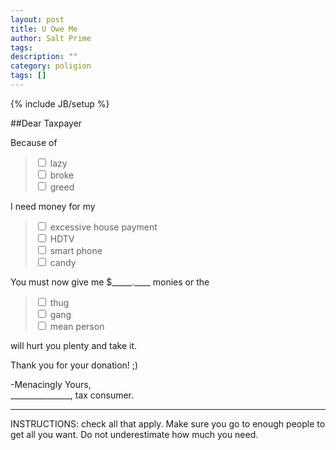 ```yaml
---
layout: post
title: U Owe Me
author: Salt Prime
tags:
description: ""
category: poligion
tags: []
---
```

{% include JB/setup %}


##Dear Taxpayer

Because of

>  <input type="checkbox"> lazy  <br>
>  <input type="checkbox"> broke <br>
>  <input type="checkbox"> greed <br>

I need money for my

>  <input type="checkbox"> excessive house payment <br>
>  <input type="checkbox"> HDTV <br>
>  <input type="checkbox"> smart phone <br>
>  <input type="checkbox"> candy <br>

You must now give me $\_\_\_\_\_\.\_\_\_\_ monies or the

>  <input type="checkbox"> thug <br>
>  <input type="checkbox"> gang <br>
>  <input type="checkbox"> mean person <br>

will hurt you plenty and take it.

Thank you for your donation!  ;)

-Menacingly Yours,<br>
\_\_\_\_\_\_\_\_\_\_\_\_\_\_\_, tax consumer.

***
INSTRUCTIONS: check all that apply.  Make sure you go to enough people
to get all you want.  Do not underestimate how much you need.


